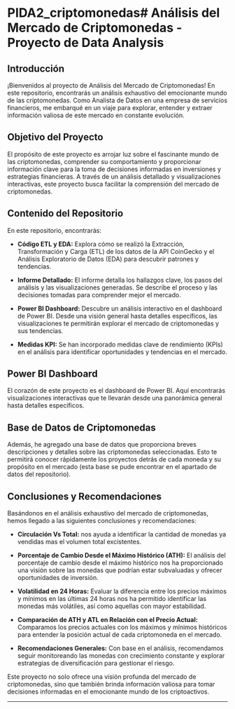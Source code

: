 # PIDA2_criptomonedas# Análisis del Mercado de Criptomonedas - Proyecto de Data Analysis

## Introducción

¡Bienvenidos al proyecto de Análisis del Mercado de Criptomonedas! En este repositorio, encontrarás un análisis exhaustivo del emocionante mundo de las criptomonedas. Como Analista de Datos en una empresa de servicios financieros, me embarqué en un viaje para explorar, entender y extraer información valiosa de este mercado en constante evolución.

## Objetivo del Proyecto

El propósito de este proyecto es arrojar luz sobre el fascinante mundo de las criptomonedas, comprender su comportamiento y proporcionar información clave para la toma de decisiones informadas en inversiones y estrategias financieras. A través de un análisis detallado y visualizaciones interactivas, este proyecto busca facilitar la comprensión del mercado de criptomonedas.

## Contenido del Repositorio

En este repositorio, encontrarás:

- **Código ETL y EDA:** Explora cómo se realizó la Extracción, Transformación y Carga (ETL) de los datos de la API CoinGecko y el Análisis Exploratorio de Datos (EDA) para descubrir patrones y tendencias.

- **Informe Detallado:** El informe detalla los hallazgos clave, los pasos del análisis y las visualizaciones generadas. Se describe el proceso y las decisiones tomadas para comprender mejor el mercado.

- **Power BI Dashboard:** Descubre un análisis interactivo en el dashboard de Power BI. Desde una visión general hasta detalles específicos, las visualizaciones te permitirán explorar el mercado de criptomonedas y sus tendencias.

- **Medidas KPI:** Se han incorporado medidas clave de rendimiento (KPIs) en el análisis para identificar oportunidades y tendencias en el mercado.

## Power BI Dashboard

El corazón de este proyecto es el dashboard de Power BI. Aquí encontrarás visualizaciones interactivas que te llevarán desde una panorámica general hasta detalles específicos.

## Base de Datos de Criptomonedas

Además, he agregado una base de datos que proporciona breves descripciones y detalles sobre las criptomonedas seleccionadas. Esto te permitirá conocer rápidamente los proyectos detrás de cada moneda y su propósito en el mercado (esta base se pude encontrar en el apartado de datos del repositorio).

## Conclusiones y Recomendaciones

Basándonos en el análisis exhaustivo del mercado de criptomonedas, hemos llegado a las siguientes conclusiones y recomendaciones:

- **Circulación Vs Total:**  nos ayuda a identificar la cantidad de monedas ya vendidas mas el volumen total excistentes.

- **Porcentaje de Cambio Desde el Máximo Histórico (ATH):** El análisis del porcentaje de cambio desde el máximo histórico nos ha proporcionado una visión sobre las monedas que podrían estar subvaluadas y ofrecer oportunidades de inversión.

- **Volatilidad en 24 Horas:** Evaluar la diferencia entre los precios máximos y mínimos en las últimas 24 horas nos ha permitido identificar las monedas más volátiles, así como aquellas con mayor estabilidad.

- **Comparación de ATH y ATL en Relación con el Precio Actual:** Comparamos los precios actuales con los máximos y mínimos históricos para entender la posición actual de cada criptomoneda en el mercado.

- **Recomendaciones Generales:** Con base en el análisis, recomendamos seguir monitoreando las monedas con crecimiento constante y explorar estrategias de diversificación para gestionar el riesgo.

Este proyecto no solo ofrece una visión profunda del mercado de criptomonedas, sino que también brinda información valiosa para tomar decisiones informadas en el emocionante mundo de los criptoactivos.

---

